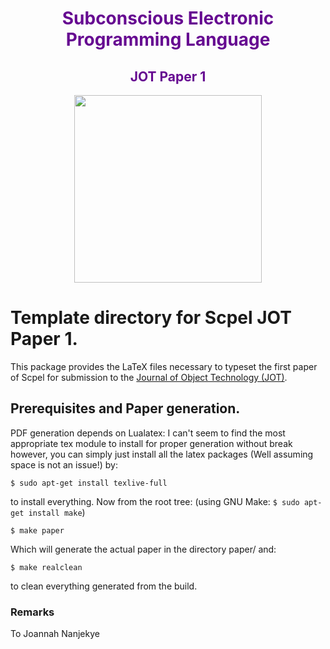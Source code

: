 <div align="center">
	<h1 style="color:#660991;">Subconscious Electronic Programming Language</h1>
	<h2 style="color:#660991;">JOT Paper 1</h2>
	<img src="https://scpel.org/scpel_logo.png"  width="300" height="300">
</div>

# Template directory for Scpel JOT Paper 1.

This package provides the LaTeX files necessary to typeset the first paper of Scpel for submission to the [Journal of Object Technology (JOT)](http://www.jot.fm).

## Prerequisites and Paper generation.
 PDF generation depends on Lualatex: I can't seem to find the most appropriate tex module to install for proper generation without break
 however, you can simply just install all the latex packages (Well assuming space is not an issue!) by:

`$ sudo apt-get install texlive-full`

to install everything. Now from the root tree: (using GNU Make: `$ sudo apt-get install make`)

`$ make paper`

Which will generate the actual paper in the directory paper/ and:

`$ make realclean` 

to clean everything generated from the build.

### Remarks
To Joannah Nanjekye


